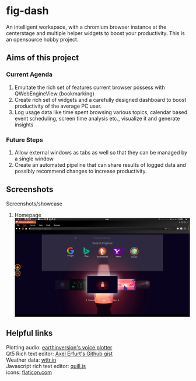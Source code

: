 # fig-dash
An intelligent workspace, with a chromium browser instance at the centerstage and multiple helper widgets to boost your productivity. This is an opensource hobby project.

## Aims of this project
### Current Agenda
1. Emultate the rich set of features current browser possess with QWebEngineView (bookmarking)
2. Create rich set of widgets and a carefully designed dashboard to boost productivity of the average PC user.
3. Log usage data like time spent browsing various topics, calendar based event scheduling, screen time analysis etc., visualize it and generate insights

### Future Steps
1. Allow external windows as tabs as well so that they can be managed by a single window
2. Create an automated pipeline that can share results of logged data and possibly recommend changes to increase productivity.

## Screenshots
Screenshots/showcase 
1. Homepage
![Homepage](https://github.com/atharva-naik/fig-dash/blob/main/showcase/homepage.png?raw=true)

## Helpful links
Plotting audio: [earthinversion's voice plotter](https://github.com/earthinversion/voicePlotter) <br>
Qt5 Rich text editor: [Axel Erfurt's Github gist](https://gist.github.com/Axel-Erfurt/e33608124a4e47167ba76f4d62cba9ca) <br>
Weather data: [wttr.in](https://github.com/chubin/wttr.in) <br>
Javascript rich text editor: [quill.js](https://quilljs.com/) <br>
icons: [flaticon.com](https://www.flaticon.com/) <br>
